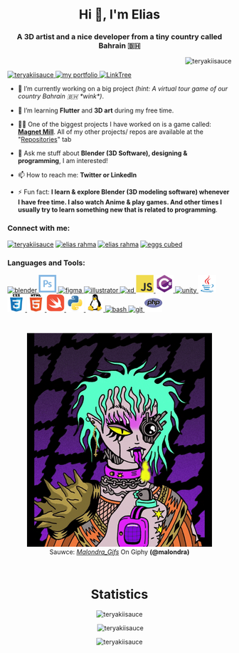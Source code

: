 <!-- Heading & subheading -->
<h1 align="center">Hi 👋, I'm Elias</h1>
<h3 align="center">A 3D artist and a nice developer from a tiny country called Bahrain 🇧🇭</h3>

<!-- Profile Views -->
<p align="right"> <img src="https://komarev.com/ghpvc/?username=teryakiisauce&label=Profile%20views&color=ff2e66&style=flat" alt="teryakiisauce" /></p>

<!-- Links -->
<p align="left">

<a href="https://twitter.com/teryakiisauce" target="blank">
  <!-- Twitter -->
  <img src="https://img.shields.io/twitter/follow/teryakiisauce?logo=twitter&style=for-the-badge&color=ffc48c" alt="teryakiisauce" />
</a>
<a href="https://elias-rahma-portfolio.webflow.io/" target="blank">
  <!-- GitHub Website -->
  <img alt="my portfolio" src="https://img.shields.io/badge/Portfolio-My%20portfolio-b95cff?style=for-the-badge&logo=appveyor" />
</a>
<a href="https://linktr.ee/teryakiisauce" target="blank">
  <!-- LinkTree -->
  <img alt="LinkTree" src="https://img.shields.io/badge/LinkTree-TeryakiiSauce-8cfb87?style=for-the-badge&logo=appveyor" />
</a>

</p>

- 🔭 I’m currently working on a big project *(hint: A virtual tour game of our country Bahrain 🇧🇭 \*wink\*)*.

- 🌱 I’m learning **Flutter** and **3D art** during my free time.

- 👨‍💻 One of the biggest projects I have worked on is a game called: **[Magnet Mill](https://github.com/TeryakiiSauce/Magnet-Mill-Game)**. All of my other projects/ repos are available at the "[Repositories](https://github.com/TeryakiiSauce?tab=repositories)" tab

- 💬 Ask me stuff about **Blender (3D Software), designing & programming**, I am interested!

- 📫 How to reach me: **Twitter or LinkedIn**

- ⚡ Fun fact: **I learn & explore Blender (3D modeling software) whenever I have free time. I also watch Anime & play games. And other times I usually try to learn something new that is related to programming**.

<!-- Connections -->
<h3 align="left">Connect with me:</h3>
<p align="left">
<a href="https://twitter.com/teryakiisauce" target="blank"><img align="center" src="https://raw.githubusercontent.com/rahuldkjain/github-profile-readme-generator/master/src/images/icons/Social/twitter.svg" alt="teryakiisauce" height="30" width="40" /></a>
<a href="https://linkedin.com/in/elias-rahma-7439aa193" target="blank"><img align="center" src="https://raw.githubusercontent.com/rahuldkjain/github-profile-readme-generator/master/src/images/icons/Social/linked-in-alt.svg" alt="elias rahma" height="30" width="40" /></a>
<a href="https://fb.com/eliasooo975" target="blank"><img align="center" src="https://raw.githubusercontent.com/rahuldkjain/github-profile-readme-generator/master/src/images/icons/Social/facebook.svg" alt="elias rahma" height="30" width="40" /></a>
<a href="https://www.youtube.com/channel/UCeZ3r8-e3SDsUNeJZe3XnCQ" target="blank"><img align="center" src="https://raw.githubusercontent.com/rahuldkjain/github-profile-readme-generator/master/src/images/icons/Social/youtube.svg" alt="eggs cubed" height="30" width="40" /></a>
</p>

<!-- Languages or Software I Know/ Use -->
<h3 align="left">Languages and Tools:</h3>
<p align="left" style="vertical-align='middle';"> <a href="https://www.blender.org/" target="_blank" rel="noreferrer"> <img src="https://download.blender.org/branding/community/blender_community_badge_orange.svg" alt="blender" width="40" height="40"/> </a> <a href="https://www.photoshop.com/en" target="_blank" rel="noreferrer"> <img src="https://raw.githubusercontent.com/devicons/devicon/master/icons/photoshop/photoshop-line.svg" alt="photoshop" width="40" height="40"/> </a> <a href="https://www.figma.com/" target="_blank" rel="noreferrer"> <img src="https://www.vectorlogo.zone/logos/figma/figma-icon.svg" alt="figma" width="40" height="40"/> </a> <a href="https://www.adobe.com/in/products/illustrator.html" target="_blank" rel="noreferrer"> <img src="https://www.vectorlogo.zone/logos/adobe_illustrator/adobe_illustrator-icon.svg" alt="illustrator" width="40" height="40"/> </a> <a href="https://www.adobe.com/products/xd.html" target="_blank" rel="noreferrer"> <img src="https://cdn.worldvectorlogo.com/logos/adobe-xd.svg" alt="xd" width="40" height="40"/> </a> <a href="https://developer.mozilla.org/en-US/docs/Web/JavaScript" target="_blank" rel="noreferrer"> <img src="https://raw.githubusercontent.com/devicons/devicon/master/icons/javascript/javascript-original.svg" alt="javascript" width="40" height="40"/> </a> <a href="https://www.w3schools.com/cs/" target="_blank" rel="noreferrer"> <img src="https://raw.githubusercontent.com/devicons/devicon/master/icons/csharp/csharp-original.svg" alt="csharp" width="40" height="40"/> </a> <a href="https://unity.com/" target="_blank" rel="noreferrer"> <img src="https://www.vectorlogo.zone/logos/unity3d/unity3d-icon.svg" alt="unity" width="40" height="40"/> </a> <a href="https://www.java.com" target="_blank" rel="noreferrer"> <img src="https://raw.githubusercontent.com/devicons/devicon/master/icons/java/java-original.svg" alt="java" width="40" height="40"/> </a> <a href="https://www.w3schools.com/css/" target="_blank" rel="noreferrer"> <img src="https://raw.githubusercontent.com/devicons/devicon/master/icons/css3/css3-original-wordmark.svg" alt="css3" width="40" height="40"/> </a> <a href="https://www.w3.org/html/" target="_blank" rel="noreferrer"> <img src="https://raw.githubusercontent.com/devicons/devicon/master/icons/html5/html5-original-wordmark.svg" alt="html5" width="40" height="40"/> </a> <a href="https://developer.apple.com/swift/" target="_blank" rel="noreferrer"> <img src="https://raw.githubusercontent.com/devicons/devicon/master/icons/swift/swift-original.svg" alt="swift" width="40" height="40"/> </a> <a href="https://www.python.org" target="_blank" rel="noreferrer"> <img src="https://raw.githubusercontent.com/devicons/devicon/master/icons/python/python-original.svg" alt="python" width="40" height="40"/> </a> <a href="https://www.linux.org/" target="_blank" rel="noreferrer"> <img src="https://raw.githubusercontent.com/devicons/devicon/master/icons/linux/linux-original.svg" alt="linux" width="40" height="40"/> </a> <a href="https://www.gnu.org/software/bash/" target="_blank" rel="noreferrer"> <img src="https://www.vectorlogo.zone/logos/gnu_bash/gnu_bash-icon.svg" alt="bash" width="40" height="40"/> <a href="https://git-scm.com/" target="_blank" rel="noreferrer"> <img src="https://www.vectorlogo.zone/logos/git-scm/git-scm-icon.svg" alt="git" width="40" height="40"/> </a> </a> <a href="https://www.php.net" target="_blank" rel="noreferrer"> <img src="https://raw.githubusercontent.com/devicons/devicon/master/icons/php/php-original.svg" alt="php" width="40" height="40"/> </a> </p>

<br>

<!-- Image & it's sauce -->
<p align="center">
  <img src="./Resources/GIFs/Fire-Scifi.gif">
  <br>
  <figurecaption>Sauwce: <em><a href="https://giphy.com/gifs/fire-cyberpunk-cyborggirl-e7sfQlKCL4UHOpDeIn">Malondra_Gifs</a></em> On Giphy <strong>(@malondra)</strong></figurecaption>
</p>

<br>

<!-- Misc -->
<h1 align="center">Statistics</h1>

<p align="center"><img src="https://github-readme-stats.vercel.app/api/top-langs?username=teryakiisauce&show_icons=true&locale=en&layout=compact" alt="teryakiisauce" /></p>

<p align="center">&nbsp;<img src="https://github-readme-stats.vercel.app/api?username=teryakiisauce&show_icons=true&locale=en" alt="teryakiisauce" /></p>

<p align="center"><img src="https://github-readme-streak-stats.herokuapp.com/?user=teryakiisauce&" alt="teryakiisauce" /></p>

<!-- <h3 align="center">I just do whatever I want whenever I feel like it... Thank you ^-^</h3> -->

<!---
TeryakiiSauce/TeryakiiSauce is a ✨ special ✨ repository because its `README.md` (this file) appears on your GitHub profile.
You can click the Preview link to take a look at your changes.
--->

